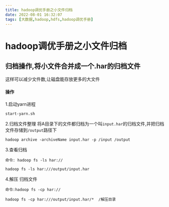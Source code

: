 ```yaml
---
title: hadoop调优手册之小文件归档
date: 2022-08-01 16:32:07
tags: [大数据,hadoop,hdfs,hadoop调优手册]
---
```

# hadoop调优手册之小文件归档

## 归档操作,将小文件合并成一个.har的归档文件
这样可以减少文件数,让磁盘能存放更多的大文件

#### 操作
1.启动yarn进程
```
start-yarn.sh
```

2.归档文件整理
将A目录下的文件都归档为一个叫`input.har`的归档文件,并把归档文件存储到`/output`路径下

```
hadoop archive -archiveName input.har -p /input /output
```

3.查看归档
```
命令: hadoop fs -ls har://

hadoop fs -ls har:///output/input.har
```
<!--more-->

4.解压 归档文件
```
命令:hadoop fs -cp har://

hadoop fs -cp har:///output/input.har/*  /解压目录
```

